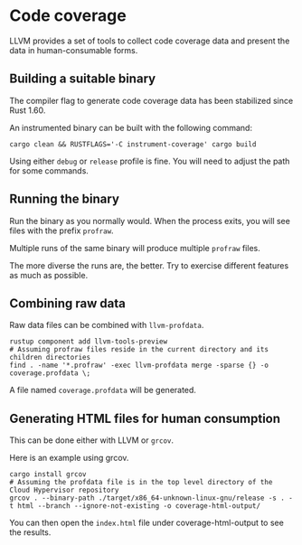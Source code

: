 # Code coverage

LLVM provides a set of tools to collect code coverage data and present the data
in human-consumable forms.

## Building a suitable binary

The compiler flag to generate code coverage data has been stabilized since Rust
1.60.

An instrumented binary can be built with the following command:

```shell
cargo clean && RUSTFLAGS='-C instrument-coverage' cargo build
```

Using either `debug` or `release` profile is fine. You will need to adjust
the path for some commands.

## Running the binary

Run the binary as you normally would. When the process exits, you will see
files with the prefix `profraw`.

Multiple runs of the same binary will produce multiple `profraw` files.

The more diverse the runs are, the better. Try to exercise different features
as much as possible.

## Combining raw data

Raw data files can be combined with `llvm-profdata`.

```shell
rustup component add llvm-tools-preview
# Assuming profraw files reside in the current directory and its children directories
find . -name '*.profraw' -exec llvm-profdata merge -sparse {} -o coverage.profdata \;
```

A file named `coverage.profdata` will be generated.

## Generating HTML files for human consumption

This can be done either with LLVM or `grcov`.

Here is an example using grcov.

```shell
cargo install grcov
# Assuming the profdata file is in the top level directory of the Cloud Hypervisor repository
grcov . --binary-path ./target/x86_64-unknown-linux-gnu/release -s . -t html --branch --ignore-not-existing -o coverage-html-output/
```

You can then open the `index.html` file under coverage-html-output to see the
results.
